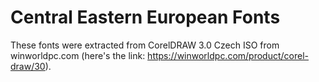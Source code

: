 # Central Eastern European Fonts
These fonts were extracted from CorelDRAW 3.0 Czech ISO from winworldpc.com (here's the link: https://winworldpc.com/product/corel-draw/30).

